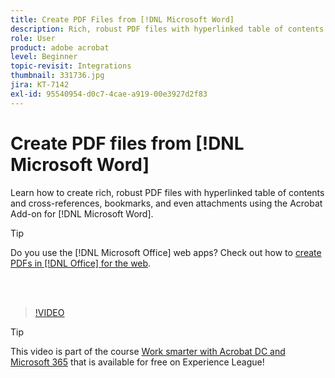 ```yaml
---
title: Create PDF Files from [!DNL Microsoft Word]
description: Rich, robust PDF files with hyperlinked table of contents and cross-references, bookmarks, and even attachments are easy to create using the Acrobat Add-on for [!DNL Microsoft Word]
role: User
product: adobe acrobat
level: Beginner
topic-revisit: Integrations
thumbnail: 331736.jpg
jira: KT-7142
exl-id: 95540954-d0c7-4cae-a919-00e3927d2f83
---
```

# Create PDF files from [!DNL Microsoft Word]

Learn how to create rich, robust PDF files with hyperlinked table of contents and cross-references, bookmarks, and even attachments using the Acrobat Add-on for [!DNL Microsoft Word].

>[!TIP]
>
>Do you use the [!DNL Microsoft Office] web apps? Check out how to [create PDFs in [!DNL Office] for the web](../integrate/createofficeweb.md).

<br>&nbsp;

>[!VIDEO](https://video.tv.adobe.com/v/331736?quality=12&learn=on&hidetitle=true)

>[!TIP]
>
>This video is part of the course [Work smarter with Acrobat DC and Microsoft 365](https://experienceleague.adobe.com/?recommended=Acrobat-U-1-2021.microsoft365) that is available for free on Experience League!